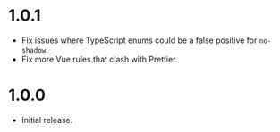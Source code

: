 # 1.0.1

- Fix issues where TypeScript enums could be a false positive for `no-shadow`.
- Fix more Vue rules that clash with Prettier.

# 1.0.0

- Initial release.
